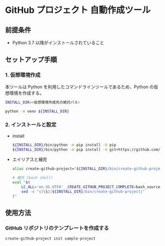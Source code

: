 # GitHub プロジェクト 自動作成ツール

## 前提条件

- Python 3.7 以降がインストールされていること

## セットアップ手順

### 1. 仮想環境作成

本ツールは Python を利用したコマンドラインツールであるため、Python の仮想環境を作成する。

```bash
INSTALL_DIR=<仮想環境作成先の絶対パス>

python -m venv ${INSTALL_DIR}
```

### 2. インストールと設定

- install

    ```bash
    ${INSTALL_DIR}/bin/python -m pip install -U pip
    ${INSTALL_DIR}/bin/python -m pip install -U git+https://github.com/nkomiya/create-github-project@v0.2.0
    ```

- エイリアスと補完

    ```bash
    alias create-github-project="${INSTALL_DIR}/bin/create-github-project"

    # 補完 (bash shell)
    eval "$(
        LC_ALL='en_US.UTF8' _CREATE_GITHUB_PROJECT_COMPLETE=bash_source create-github-project |
        sed -e "s|\$1|${INSTALL_DIR}/bin/create-github-project|"
    )"
    ```

## 使用方法

### GitHub リポジトリのテンプレートを作成する

```bash
create-github-project init sample-project
```
